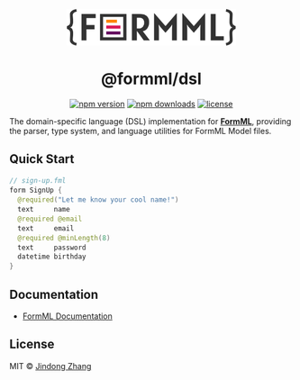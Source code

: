 <p align="center">
  <a href="https://github.com/formml/formml">
    <picture>
      <source srcset="https://raw.githubusercontent.com/formml/formml/main/docs/logo/logo-bg.svg" media="(prefers-color-scheme: dark)">
      <img src="https://raw.githubusercontent.com/formml/formml/main/docs/logo/logo-color.svg" alt="FormML Logo" width="300">
    </picture>
  </a>
</p>

<h1 align="center">@formml/dsl</h1>

<p align="center">
  <a href="https://www.npmjs.com/package/@formml/dsl"><img src="https://img.shields.io/npm/v/@formml/dsl.svg" alt="npm version"></a>
  <a href="https://www.npmjs.com/package/@formml/dsl"><img src="https://img.shields.io/npm/dm/@formml/dsl.svg" alt="npm downloads"></a>
  <a href="https://github.com/formml/formml/blob/main/LICENSE"><img src="https://img.shields.io/npm/l/@formml/dsl.svg" alt="license"></a>
</p>

The domain-specific language (DSL) implementation for [**FormML**](https://github.com/formml/formml), providing the parser, type system, and language utilities for FormML Model files.

## Quick Start

```java
// sign-up.fml
form SignUp {
  @required("Let me know your cool name!")
  text     name
  @required @email
  text     email
  @required @minLength(8)
  text     password
  datetime birthday
}
```

## Documentation

- [FormML Documentation](https://github.com/formml/formml#readme)

## License

MIT © [Jindong Zhang](https://github.com/jindong-zhannng)
